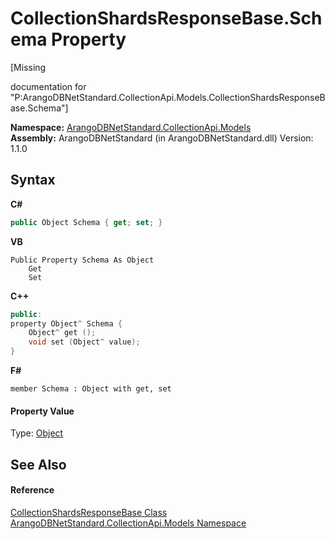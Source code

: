 # CollectionShardsResponseBase.Schema Property 
 

\[Missing <summary> documentation for "P:ArangoDBNetStandard.CollectionApi.Models.CollectionShardsResponseBase.Schema"\]

**Namespace:**&nbsp;<a href="eddef630-2e74-9b99-ee5b-91305adea48b">ArangoDBNetStandard.CollectionApi.Models</a><br />**Assembly:**&nbsp;ArangoDBNetStandard (in ArangoDBNetStandard.dll) Version: 1.1.0

## Syntax

**C#**<br />
``` C#
public Object Schema { get; set; }
```

**VB**<br />
``` VB
Public Property Schema As Object
	Get
	Set
```

**C++**<br />
``` C++
public:
property Object^ Schema {
	Object^ get ();
	void set (Object^ value);
}
```

**F#**<br />
``` F#
member Schema : Object with get, set

```


#### Property Value
Type: <a href="https://docs.microsoft.com/dotnet/api/system.object" target="_blank" rel="noopener noreferrer">Object</a>

## See Also


#### Reference
<a href="b2c3dda6-0651-61aa-9cae-3c9272646073">CollectionShardsResponseBase Class</a><br /><a href="eddef630-2e74-9b99-ee5b-91305adea48b">ArangoDBNetStandard.CollectionApi.Models Namespace</a><br />